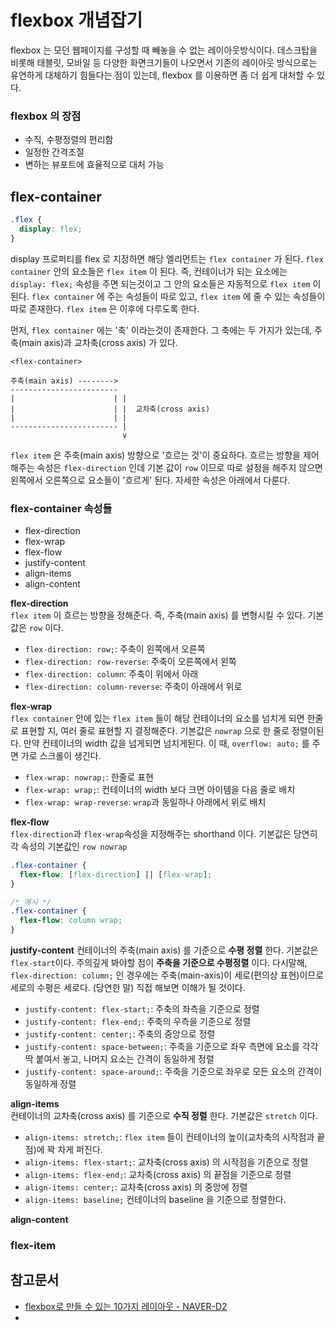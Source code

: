 # flexbox 개념잡기

flexbox 는 모던 웹페이지를 구성할 때 빼놓을 수 없는 레이아웃방식이다. 데스크탑을 비롯해 태블릿, 모바일 등 다양한 화면크기들이 나오면서 기존의 레이아웃 방식으로는 유연하게 대체하기 힘들다는 점이 있는데, flexbox 를 이용하면 좀 더 쉽게 대처할 수 있다.


### flexbox 의 장점

* 수직, 수평정렬의 편리함
* 일정한 간격조절
* 변하는 뷰포트에 효율적으로 대처 가능

## flex-container

```css
.flex {
  display: flex;
}
```

display 프로퍼티를 flex 로 지정하면 해당 엘리먼트는 `flex container` 가 된다. `flex container` 안의 요소들은 `flex item` 이 된다. 즉, 컨테이너가 되는 요소에는 `display: flex;` 속성을 주면 되는것이고 그 안의 요소들은 자동적으로 `flex item` 이 된다. `flex container` 에 주는 속성들이 따로 있고, `flex item` 에 줄 수 있는 속성들이 따로 존재한다. `flex item` 은 이후에 다루도록 한다.

먼저, `flex container` 에는 '축' 이라는것이 존재한다. 그 축에는 두 가지가 있는데, 주축(main axis)과 교차축(cross axis) 가 있다.

```
<flex-container>

주축(main axis) -------->
------------------------
|                      | |
|                      | |  교차축(cross axis)
|                      | |
------------------------ |
                         ∨
```

`flex item` 은 주축(main axis) 방향으로 '흐르는 것'이 중요하다. 흐르는 방향을 제어해주는 속성은 `flex-direction` 인데 기본 값이 `row` 이므로 따로 설정을 해주지 않으면 왼쪽에서 오른쪽으로 요소들이 '흐르게' 된다. 자세한 속성은 아래에서 다룬다.

### flex-container 속성들

* flex-direction
* flex-wrap
* flex-flow
* justify-content
* align-items
* align-content

**flex-direction**  
`flex item` 이 흐르는 방향을 정해준다. 즉, 주축(main axis) 를 변형시킬 수 있다. 기본값은 `row` 이다.

* `flex-direction: row;`: 주축이 왼쪽에서 오른쪽
* `flex-direction: row-reverse`: 주축이 오른쪽에서 왼쪽
* `flex-direction: column`: 주축이 위에서 아래
* `flex-direction: column-reverse`: 주축이 아래에서 위로

**flex-wrap**  
`flex container` 안에 있는 `flex item` 들이 해당 컨테이너의 요소를 넘치게 되면 한줄로 표현할 지, 여러 줄로 표현할 지 결정해준다. 기본값은 `nowrap` 으로 한 줄로 정렬이된다. 만약 컨테이너의 width 값을 넘게되면 넘치게된다. 이 때, `overflow: auto;` 를 주면 가로 스크롤이 생긴다.

* `flex-wrap: nowrap;`: 한줄로 표현
* `flex-wrap: wrap;`: 컨테이너의 width 보다 크면 아이템을 다음 줄로 배치
* `flex-wrap: wrap-reverse`: `wrap`과 동일하나 아래에서 위로 배치

**flex-flow**  
`flex-direction`과 `flex-wrap`속성을 지정해주는 shorthand 이다. 기본값은 당연히 각 속성의 기본값인 `row nowrap`

```css
.flex-container {
  flex-flow: [flex-direction] || [flex-wrap];
}

/* 예시 */
.flex-container {
  flex-flow: column wrap;
}
```

**justify-content**
컨테이너의 주축(main axis) 를 기준으로 **수평 정렬** 한다. 기본값은 `flex-start`이다. 주의깊게 봐야할 점이 **주축을 기준으로 수평정렬** 이다. 다시말해, `flex-direction: column;` 인 경우에는 주축(main-axis)이 세로(편의상 표현)이므로 세로의 수평은 세로다. (당연한 말) 직접 해보면 이해가 될 것이다.

* `justify-content: flex-start;`: 주축의 좌측을 기준으로 정렬
* `justify-content: flex-end;`: 주축의 우측을 기준으로 정렬
* `justify-content: center;`: 주축의 중앙으로 정렬
* `justify-content: space-between;`: 주축을 기준으로 좌우 측면에 요소를 각각 딱 붙여서 놓고, 나머지 요소는 간격이 동일하게 정렬
* `justify-content: space-around;`: 주축을 기준으로 좌우로 모든 요소의 간격이 동일하게 정렬

**align-items**  
컨테이너의 교차축(cross axis) 를 기준으로 **수직 정렬** 한다. 기본값은 `stretch` 이다.

* `align-items: stretch;`: `flex item` 들이 컨테이너의 높이(교차축의 시작점과 끝점)에 꽉 차게 퍼진다.
* `align-items: flex-start;`: 교차축(cross axis) 의 시작점을 기준으로 정렬
* `align-items: flex-end;`: 교차축(cross axis) 의 끝점을 기준으로 정렬
* `align-items: center;`: 교차축(cross axis) 의 중앙에 정렬
* `align-items: baseline;` 컨테이너의 baseline 을 기준으로 정렬한다.

**align-content**


### flex-item





## 참고문서

* [flexbox로 만들 수 있는 10가지 레이아웃 - NAVER-D2](https://d2.naver.com/helloworld/8540176)
*
